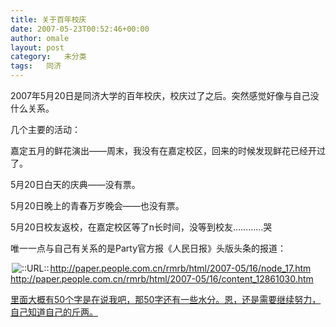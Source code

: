 ```yaml
---
title: 关于百年校庆
date: 2007-05-23T00:52:46+00:00
author: omale
layout: post
category:   未分类  
tags:   同济
---
```

2007年5月20日是同济大学的百年校庆，校庆过了之后。突然感觉好像与自己没什么关系。

几个主要的活动：

嘉定五月的鲜花演出——周末，我没有在嘉定校区，回来的时候发现鲜花已经开过了。
  
5月20日白天的庆典——没有票。
  
5月20日晚上的青春万岁晚会——也没有票。
  
5月20日校友返校，在嘉定校区等了n长时间，没等到校友…………哭

唯一一点与自己有关系的是Party官方报《人民日报》头版头条的报道：

<img src="http://style.blogcn.com/blogcnpage/style/images/images/aurl.gif" border="0" alt="::URL::" hspace="2" align="absbottom" /><a href="http://paper.people.com.cn/rmrb/html/2007-05/16/node_17.htm<br ></a>http://paper.people.com.cn/rmrb/html/2007-05/16/content_12861030.htm</p> <p>里面大概有50个字是在说我吧，那50字还有一些水分。恩，还是需要继续努力，自己知道自己的斤两。</p> <p>" target="_blank">http://paper.people.com.cn/rmrb/html/2007-05/16/node_17.htm<br /> http://paper.people.com.cn/rmrb/html/2007-05/16/content_12861030.htm</a>

<a href="http://paper.people.com.cn/rmrb/html/2007-05/16/node_17.htm<br ></a>http://paper.people.com.cn/rmrb/html/2007-05/16/content_12861030.htm</p> <p>里面大概有50个字是在说我吧，那50字还有一些水分。恩，还是需要继续努力，自己知道自己的斤两。</p> <p>" target="_blank">里面大概有50个字是在说我吧，那50字还有一些水分。恩，还是需要继续努力，自己知道自己的斤两。</a>